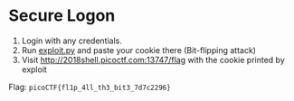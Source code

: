 # Secure Logon

1. Login with any credentials.
2. Run [exploit.py](exploit.py) and paste your cookie there (Bit-flipping attack)
3. Visit http://2018shell.picoctf.com:13747/flag with the cookie printed by exploit

Flag: `picoCTF{fl1p_4ll_th3_bit3_7d7c2296}`